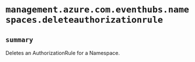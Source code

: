 # `management.azure.com.eventhubs.namespaces.deleteauthorizationrule`

## `summary`
Deletes an AuthorizationRule for a Namespace.


